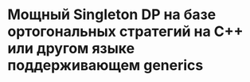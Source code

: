 # Мощный Singleton DP на базе ортогональных стратегий на С++ или другом языке поддерживающем generics

